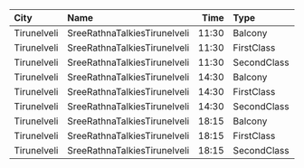 | City        | Name                         |  Time | Type        | Price | Capacity | Booked |
| :---------- | :--------------------------- | ----: | :---------- | ----: | -------: | -----: |
| Tirunelveli | SreeRathnaTalkiesTirunelveli | 11:30 | Balcony     |  130₹ |      237 |    133 |
| Tirunelveli | SreeRathnaTalkiesTirunelveli | 11:30 | FirstClass  |  100₹ |      149 |     77 |
| Tirunelveli | SreeRathnaTalkiesTirunelveli | 11:30 | SecondClass |  100₹ |      320 |    164 |
| Tirunelveli | SreeRathnaTalkiesTirunelveli | 14:30 | Balcony     |  130₹ |      237 |    133 |
| Tirunelveli | SreeRathnaTalkiesTirunelveli | 14:30 | FirstClass  |  100₹ |      149 |     77 |
| Tirunelveli | SreeRathnaTalkiesTirunelveli | 14:30 | SecondClass |  100₹ |      320 |    164 |
| Tirunelveli | SreeRathnaTalkiesTirunelveli | 18:15 | Balcony     |  130₹ |      237 |    133 |
| Tirunelveli | SreeRathnaTalkiesTirunelveli | 18:15 | FirstClass  |  100₹ |      149 |     77 |
| Tirunelveli | SreeRathnaTalkiesTirunelveli | 18:15 | SecondClass |  100₹ |      320 |    164 |